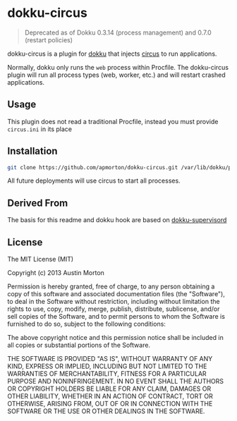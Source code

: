 # dokku-circus

> Deprecated as of Dokku 0.3.14 (process management) and 0.7.0 (restart policies)

dokku-circus is a plugin for [dokku][dokku] that injects
[circus][circus] to run applications.

Normally, dokku only runs the `web` process within Procfile. The
dokku-circus plugin will run all process types (web, worker, etc.) and
will restart crashed applications.

## Usage

This plugin does not read a traditional Procfile, instead you must provide `circus.ini` in its place


## Installation

```sh
git clone https://github.com/apmorton/dokku-circus.git /var/lib/dokku/plugins/dokku-circus
```

All future deployments will use circus to start all processes.

## Derived From

The basis for this readme and dokku hook are based on [dokku-supervisord](https://github.com/statianzo/dokku-supervisord)

## License

The MIT License (MIT)

Copyright (c) 2013 Austin Morton

Permission is hereby granted, free of charge, to any person obtaining a copy
of this software and associated documentation files (the "Software"), to deal
in the Software without restriction, including without limitation the rights
to use, copy, modify, merge, publish, distribute, sublicense, and/or sell
copies of the Software, and to permit persons to whom the Software is
furnished to do so, subject to the following conditions:

The above copyright notice and this permission notice shall be included in
all copies or substantial portions of the Software.

THE SOFTWARE IS PROVIDED "AS IS", WITHOUT WARRANTY OF ANY KIND, EXPRESS OR
IMPLIED, INCLUDING BUT NOT LIMITED TO THE WARRANTIES OF MERCHANTABILITY,
FITNESS FOR A PARTICULAR PURPOSE AND NONINFRINGEMENT. IN NO EVENT SHALL THE
AUTHORS OR COPYRIGHT HOLDERS BE LIABLE FOR ANY CLAIM, DAMAGES OR OTHER
LIABILITY, WHETHER IN AN ACTION OF CONTRACT, TORT OR OTHERWISE, ARISING FROM,
OUT OF OR IN CONNECTION WITH THE SOFTWARE OR THE USE OR OTHER DEALINGS IN THE
SOFTWARE.

[dokku]: https://github.com/progrium/dokku
[circus]: https://circus.readthedocs.org/
